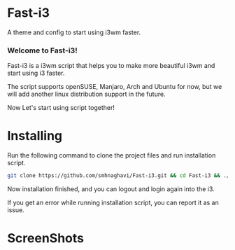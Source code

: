 # Fast-i3
A theme and config to start using i3wm faster.

### Welcome to Fast-i3!

Fast-i3 is a i3wm script that helps you to make more beautiful i3wm and start using i3 faster.

The script supports openSUSE, Manjaro, Arch and Ubuntu for now, but we will add another linux distribution support in the future.

Now Let's start using script together!

# Installing 

Run the following command to clone the project files and run installation script.

```bash
git clone https://github.com/smhnaghavi/Fast-i3.git && cd Fast-i3 && ./install.sh
```
Now installation finished, and you can logout and login again into the i3.

If you get an error while running installation script, you can report it as an issue.

# ScreenShots
